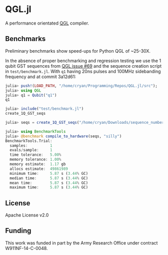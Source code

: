# QGL.jl

A performance orientated [QGL](https://github.com/BBN-Q/QGL) compiler.


## Benchmarks

Preliminary benchmarks show speed-ups for Python QGL of ~25-30X.

In the absence of proper benchmarking and regression testing we use the 1 qubit
GST sequences from [QGL issue #69](https://github.com/BBN-Q/QGL/issues/69) and
the sequence creation script in `test/benchmark.jl`. With `q1` having 20ns
pulses and 100MHz sidebanding frequency and at commit 3a12d61:

```julia
julia> push!(LOAD_PATH, "/home/cryan/Programming/Repos/QGL.jl/src");
julia> using QGL
julia> q1 = Qubit("q1")
q1

julia> include("test/benchmark.jl")
create_1Q_GST_seqs

julia> seqs = create_1Q_GST_seqs("/home/cryan/Downloads/sequence_numbers.csv", q1);

julia> using BenchmarkTools
julia> @benchmark compile_to_hardware(seqs, "silly")
BenchmarkTools.Trial:
  samples:          1
  evals/sample:     1
  time tolerance:   5.00%
  memory tolerance: 1.00%
  memory estimate:  1.17 gb
  allocs estimate:  49861989
  minimum time:     5.87 s (3.44% GC)
  median time:      5.87 s (3.44% GC)
  mean time:        5.87 s (3.44% GC)
  maximum time:     5.87 s (3.44% GC)
```

## License

Apache License v2.0

## Funding

This work was funded in part by the Army Research Office under contract W911NF-14-C-0048.
